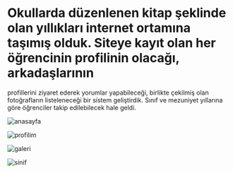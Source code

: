 # Okullarda düzenlenen kitap şeklinde olan yıllıkları internet ortamına taşımış olduk. Siteye kayıt olan her öğrencinin profilinin olacağı, arkadaşlarının
profillerini ziyaret ederek yorumlar yapabileceği, birlikte çekilmiş olan fotoğrafların listeleneceği bir sistem geliştirdik. Sınıf ve mezuniyet yıllarına göre
öğrenciler takip edilebilecek hale geldi.

![anasayfa](https://user-images.githubusercontent.com/22642119/178488447-0253714b-abce-4d86-92b2-69db0dd77267.png)

![profilim](https://user-images.githubusercontent.com/22642119/178488613-c07ec790-5eb3-498d-9919-1ffea706ed40.png)

![galeri](https://user-images.githubusercontent.com/22642119/178488643-89a35433-3b8d-4dcf-a810-c99f518dcdec.png)

![sinif](https://user-images.githubusercontent.com/22642119/178488695-9a4b8e11-2365-4e07-a67f-a9ad63d1e309.png)
